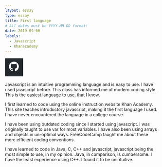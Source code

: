 ```yaml
---
layout: essay
type: essay
title: First language
# All dates must be YYYY-MM-DD format!
date: 2019-09-06
labels:
  - Javascript
  - Khanacademy
---
```


<img class="ui medium left floated image" src="../images/Screen Shot 2019-09-06 at 8.16.31 AM.jpg">

Javascript is an intuitive programming language and is easy to use. I have used javascript before. This class has informed me of modern coding style. This is the easiest language to use, that I know.

I first learned to code using the online instruction website Khan Academy. This site teaches introductory javascript, making it the first language I used. I have never encountered the language in a college course.

I have been using outdated coding since I started using javascript. I was originally taught to use var for most variables. I have also been using arrays and objects in un-optimal ways. FreeCodeCamp taught me about these more efficient coding conventions.

I have learned to code in Java, C, C++ and javascript,  javascript being the most simple to use, in my opinion. Java, in comparison, is cumbersome. I have the least experience using C++. I found it to be unintuitive.
